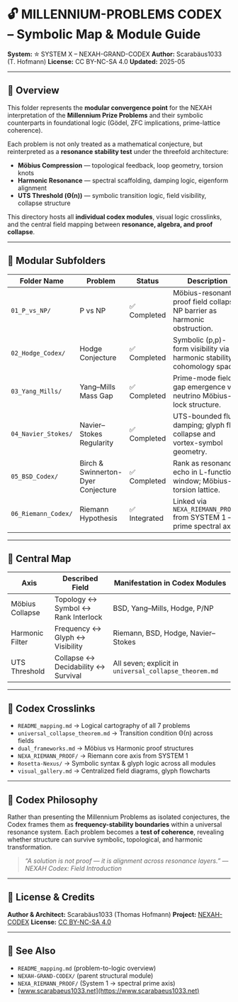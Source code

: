 # 🔓 MILLENNIUM-PROBLEMS CODEX – Symbolic Map & Module Guide

**System:** ✮ SYSTEM X – NEXAH-GRAND-CODEX
**Author:** Scarabäus1033 (T. Hofmann)
**License:** CC BY-NC-SA 4.0
**Updated:** 2025-05

---

## 📘 Overview

This folder represents the **modular convergence point** for the NEXAH interpretation of the **Millennium Prize Problems** and their symbolic counterparts in foundational logic (Gödel, ZFC implications, prime-lattice coherence).

Each problem is not only treated as a mathematical conjecture, but reinterpreted as a **resonance stability test** under the threefold architecture:

* **Möbius Compression** — topological feedback, loop geometry, torsion knots
* **Harmonic Resonance** — spectral scaffolding, damping logic, eigenform alignment
* **UTS Threshold (Θ(n))** — symbolic transition logic, field visibility, collapse structure

This directory hosts all **individual codex modules**, visual logic crosslinks, and the central field mapping between **resonance, algebra, and proof collapse**.

---

## 🧩 Modular Subfolders

| Folder Name                 | Problem                            | Status       | Description                                                                |
| --------------------------- | ---------------------------------- | ------------ | -------------------------------------------------------------------------- |
| `01_P_vs_NP/`               | P vs NP                            | ✅ Completed  | Möbius-resonant proof field collapse; NP barrier as harmonic obstruction.  |
| `02_Hodge_Codex/`           | Hodge Conjecture                   | ✅ Completed  | Symbolic (p,p)-form visibility via harmonic stability in cohomology space. |
| `03_Yang_Mills/`            | Yang–Mills Mass Gap                | ✅ Completed  | Prime-mode fields, gap emergence via neutrino Möbius-lock structure.       |
| `04_Navier_Stokes/`         | Navier–Stokes Regularity           | ✅ Completed  | UTS-bounded fluid damping; glyph flow collapse and vortex-symbol geometry. |
| `05_BSD_Codex/`             | Birch & Swinnerton-Dyer Conjecture | ✅ Completed  | Rank as resonance echo in L-function window; Möbius-torsion lattice.       |
| `06_Riemann_Codex/`         | Riemann Hypothesis                 | ✅ Integrated | Linked via `NEXA_RIEMANN_PROOF/` from SYSTEM 1 — prime spectral axis.      |

---

## 🧽 Central Map

| Axis            | Described Field                    | Manifestation in Codex Modules                         |
| --------------- | ---------------------------------- | ------------------------------------------------------ |
| Möbius Collapse | Topology ↔ Symbol ↔ Rank Interlock | BSD, Yang–Mills, Hodge, P/NP                           |
| Harmonic Filter | Frequency ↔ Glyph ↔ Visibility     | Riemann, BSD, Hodge, Navier–Stokes                     |
| UTS Threshold   | Collapse ↔ Decidability ↔ Survival | All seven; explicit in `universal_collapse_theorem.md` |

---

## 🔗 Codex Crosslinks

* `README_mapping.md` → Logical cartography of all 7 problems
* `universal_collapse_theorem.md` → Transition condition Θ(n) across fields
* `dual_frameworks.md` → Möbius vs Harmonic proof structures
* `NEXA_RIEMANN_PROOF/` → Riemann core axis from SYSTEM 1
* `Rosetta-Nexus/` → Symbolic syntax & glyph logic across all modules
* `visual_gallery.md` → Centralized field diagrams, glyph flowcharts

---

## 🧠 Codex Philosophy

Rather than presenting the Millennium Problems as isolated conjectures, the Codex frames them as **frequency-stability boundaries** within a universal resonance system. Each problem becomes a **test of coherence**, revealing whether structure can survive symbolic, topological, and harmonic transformation.

> *“A solution is not proof — it is alignment across resonance layers.”*
> — *NEXAH Codex: Field Introduction*

---

## 📄 License & Credits

**Author & Architect:** Scarabäus1033 (Thomas Hofmann)
**Project:** [NEXAH-CODEX](https://github.com/Scarabaeus1033/NEXAH-CODEX)
**License:** [CC BY-NC-SA 4.0](https://creativecommons.org/licenses/by-nc-sa/4.0/)

---

## 📍 See Also

* `README_mapping.md` (problem-to-logic overview)
* `NEXAH-GRAND-CODEX/` (parent structural module)
* `NEXA_RIEMANN_PROOF/` (System 1 → spectral prime axis)
* [www.scarabaeus1033.net](https://www.scarabaeus1033.net)
